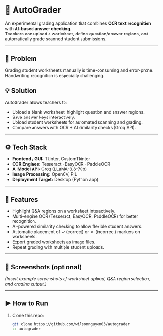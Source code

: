 # 📝 AutoGrader

An experimental grading application that combines **OCR text recognition** with **AI-based answer checking**.  
Teachers can upload a worksheet, define question/answer regions, and automatically grade scanned student submissions.

---

## 🚩 Problem
Grading student worksheets manually is time-consuming and error-prone. Handwriting recognition is especially challenging.

## 💡 Solution
AutoGrader allows teachers to:
- Upload a blank worksheet, highlight question and answer regions.
- Save answer keys interactively.
- Upload student worksheets for automated scanning and grading.
- Compare answers with OCR + AI similarity checks (Groq API).

---

## ⚙️ Tech Stack
- **Frontend / GUI:** Tkinter, CustomTkinter  
- **OCR Engines:** Tesseract · EasyOCR · PaddleOCR  
- **AI Model API:** Groq (LLaMA-3.3-70b)  
- **Image Processing:** OpenCV, PIL  
- **Deployment Target:** Desktop (Python app)

---

## 🔑 Features
- Highlight Q&A regions on a worksheet interactively.  
- Multi-engine OCR (Tesseract, EasyOCR, PaddleOCR) for better recognition.  
- AI-powered similarity checking to allow flexible student answers.  
- Automatic placement of ✓ (correct) or ✗ (incorrect) markers on worksheets.  
- Export graded worksheets as image files.  
- Repeat grading with multiple student uploads.  

---

## 📸 Screenshots (optional)
*(Insert example screenshots of worksheet upload, Q&A region selection, and grading output.)*

---

## ▶️ How to Run
1. Clone this repo:
   ```bash
   git clone https://github.com/wilsonnguyen03/autograder
   cd autograder
